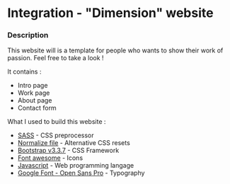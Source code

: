 # Integration - "Dimension" website

### Description
This website will is a template for people who wants to show their work of passion. Feel free to take a look !

It contains :
* Intro page
* Work page
* About page
* Contact form

What I used to build this website :
* [SASS](https://sass-lang.com/) - CSS preprocessor
* [Normalize file](https://github.com/necolas/normalize.css/) - Alternative CSS resets
* [Bootstrap v3.3.7](https://getbootstrap.com/docs/3.3/) - CSS Framework
* [Font awesome](https://fontawesome.com/v4.7.0/) - Icons
* [Javascript](https://developer.mozilla.org/en/docs/Web/JavaScript) - Web programming langage
* [Google Font - Open Sans Pro](https://fonts.google.com/specimen/Open+Sans?selection.family=Open+Sans) - Typography 
